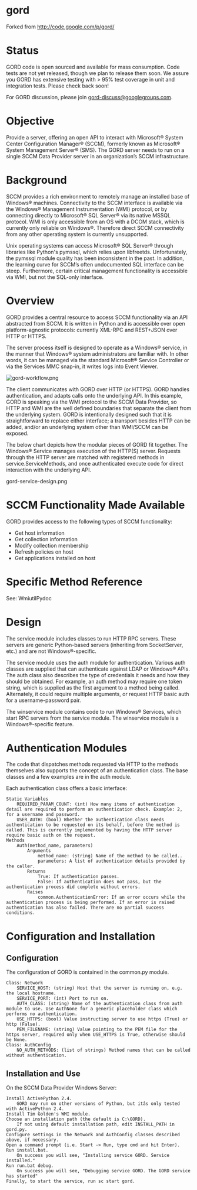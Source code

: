 # gord

Forked from http://code.google.com/p/gord/ 

# Status

GORD code is open sourced and available for mass consumption. Code tests are not yet released, though we plan to release them soon. We assure you GORD has extensive testing with > 95% test coverage in unit and integration tests. Please check back soon!

For GORD discussion, please join gord-discuss@googlegroups.com.

# Objective

Provide a server, offering an open API to interact with Microsoft® System Center Configuration Manager® (SCCM), formerly known as Microsoft® System Management Server® (SMS). The GORD server needs to run on a single SCCM Data Provider server in an organization’s SCCM infrastructure.

# Background

SCCM provides a rich environment to remotely manage an installed base of Windows® machines. Connectivity to the SCCM interface is available via the Windows® Management Instrumentation (WMI) protocol, or by connecting directly to Microsoft® SQL Server® via its native MSSQL protocol. WMI is only accessible from an OS with a DCOM stack, which is currently only reliable on Windows®. Therefore direct SCCM connectivity from any other operating system is currently unsupported.

Unix operating systems can access Microsoft® SQL Server® through libraries like Python's pymssql, which relies upon libfreetds. Unfortunately, the pymssql module quality has been inconsistent in the past. In addition, the learning curve for SCCM’s often undocumented SQL interface can be steep. Furthermore, certain critical management functionality is accessible via WMI, but not the SQL-only interface.

# Overview

GORD provides a central resource to access SCCM functionality via an API abstracted from SCCM. It is written in Python and is accessible over open platform-agnostic protocols: currently XML-RPC and REST+JSON over HTTP or HTTPS.

The server process itself is designed to operate as a Windows® service, in the manner that Windows® system administrators are familiar with. In other words, it can be managed via the standard Microsoft® Service Controller or via the Services MMC snap-in, it writes logs into Event Viewer. 

![gord-workflow.png](https://raw.github.com/jongillies/gord/master/doc/gord-service-design.png)

The client communicates with GORD over HTTP (or HTTPS). GORD handles authentication, and adapts calls onto the underlying API. In this example, GORD is speaking via the WMI protocol to the SCCM Data Provider, so HTTP and WMI are the well defined boundaries that separate the client from the underlying system. GORD is intentionally designed such that it is straightforward to replace either interface; a transport besides HTTP can be added, and/or an underlying system other than WMI/SCCM can be exposed.

The below chart depicts how the modular pieces of GORD fit together. The Windows® Service manages execution of the HTTP(S) server. Requests through the HTTP server are matched with registered methods in service.ServiceMethods, and once authenticated execute code for direct interaction with the underlying API. 

gord-service-design.png

# SCCM Functionality Made Available

GORD provides access to the following types of SCCM functionality:

* Get host information
* Get collection information
* Modify collection membership
* Refresh policies on host
* Get applications installed on host 

# Specific Method Reference

See: WmiutilPydoc

# Design

The service module includes classes to run HTTP RPC servers. These servers are generic Python-based servers (inheriting from SocketServer, etc.) and are not Windows®-specific.

The service module uses the auth module for authentication. Various auth classes are supplied that can authenticate against LDAP or Windows® APIs. The auth class also describes the type of credentials it needs and how they should be obtained. For example, an auth method may require one token string, which is supplied as the first argument to a method being called. Alternately, it could require multiple arguments, or request HTTP basic auth for a username-password pair.

The winservice module contains code to run Windows® Services, which start RPC servers from the service module. The winservice module is a Windows®-specific feature.

# Authentication Modules

The code that dispatches methods requested via HTTP to the methods themselves also supports the concept of an authentication class. The base classes and a few examples are in the auth module.

Each authentication class offers a basic interface:

    Static Variables
        REQUIRED_PARAM_COUNT: (int) How many items of authentication detail are required to perform an authentication check. Example: 2, for a username and password.
        USER_AUTH: (bool) Whether the authentication class needs authentication to be requested on its behalf, before the method is called. This is currently implemented by having the HTTP server require basic auth on the request. 
    Methods
        Auth(method_name, parameters)
            Arguments
                method_name: (string) Name of the method to be called..
                parameters: A list of authentication details provided by the caller. 
            Returns
                True: If authentication passes.
                False: If authentication does not pass, but the authentication process did complete without errors. 
            Raises
                common.AuthenticationError: If an error occurs while the authentication process is being performed. If an error is raised authentication has also failed. There are no partial success conditions. 

# Configuration and Installation

## Configuration

The configuration of GORD is contained in the common.py module.

    Class: Network
        SERVICE_HOST: (string) Host that the server is running on, e.g. the local hostname.
        SERVICE_PORT: (int) Port to run on.
        AUTH_CLASS: (string) Name of the authentication class from auth module to use. Use AuthNone for a generic placeholder class which performs no authentication.
        USE_HTTPS: (bool) Value instructing server to use https (True) or http (False).
        PEM_FILENAME: (string) Value pointing to the PEM file for the https server, required only when USE_HTTPS is True, otherwise should be None. 
    Class: AuthConfig
        NO_AUTH_METHODS: (list of strings) Method names that can be called without authentication. 

## Installation and Use

On the SCCM Data Provider Windows Server:

    Install ActivePython 2.4.
        GORD may run on other versions of Python, but itâs only tested with ActivePython 2.4. 
    Install Tim Golden's WMI module.
    Choose an installation path (the default is C:\GORD).
        If not using default installation path, edit INSTALL_PATH in gord.py. 
    Configure settings in the Network and AuthConfig classes described above, if necessary.
    Open a command prompt (i.e. Start -> Run, type cmd and hit Enter).
    Run install.bat.
        On success you will see, "Installing service GORD. Service installed." 
    Run run.bat debug.
        On success you will see, "Debugging service GORD. The GORD service has started" 
    Finally, to start the service, run sc start gord.  
